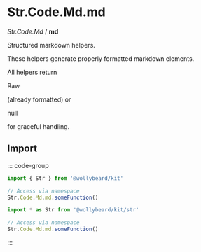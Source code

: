# Str.Code.Md.md

_Str.Code.Md_ / **md**

Structured markdown helpers.

These helpers generate properly formatted markdown elements.

All helpers return

Raw

(already formatted) or

null

for graceful handling.

## Import

::: code-group

```typescript [Namespace]
import { Str } from '@wollybeard/kit'

// Access via namespace
Str.Code.Md.md.someFunction()
```

```typescript [Barrel]
import * as Str from '@wollybeard/kit/str'

// Access via namespace
Str.Code.Md.md.someFunction()
```

:::
